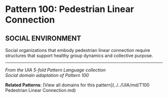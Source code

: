 # Pattern 100: Pedestrian Linear Connection

## SOCIAL ENVIRONMENT

Social organizations that embody pedestrian linear connection require structures that support healthy group dynamics and collective purpose.

---

*From the UIA 5-fold Pattern Language collection*  
*Social domain adaptation of Pattern 100*

**Related Patterns**: [View all domains for this pattern](../../UIA/md/T100 Pedestrian Linear Connection.md)